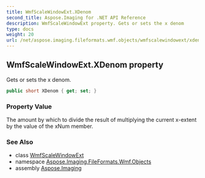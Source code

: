 ```yaml
---
title: WmfScaleWindowExt.XDenom
second_title: Aspose.Imaging for .NET API Reference
description: WmfScaleWindowExt property. Gets or sets the x denom
type: docs
weight: 20
url: /net/aspose.imaging.fileformats.wmf.objects/wmfscalewindowext/xdenom/
---
```

## WmfScaleWindowExt.XDenom property

Gets or sets the x denom.

```csharp
public short XDenom { get; set; }
```

### Property Value

The amount by which to divide the result of multiplying the current x-extent by the value of the xNum member.

### See Also

* class [WmfScaleWindowExt](../)
* namespace [Aspose.Imaging.FileFormats.Wmf.Objects](../../wmfscalewindowext/)
* assembly [Aspose.Imaging](../../../)


